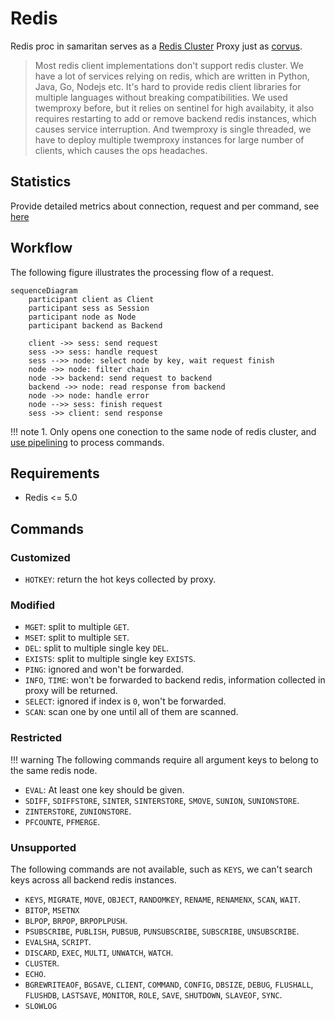 # Redis

Redis proc in samaritan serves as a [Redis Cluster] Proxy just as [corvus](https://github.com/eleme/corvus).

>Most redis client implementations don't support redis cluster. We have a lot of services relying on redis, which are written in Python, Java, Go, Nodejs etc.
>It's hard to provide redis client libraries for multiple languages without breaking compatibilities. We used twemproxy before, but it relies on sentinel
>for high availabity, it also requires restarting to add or remove backend redis instances, which causes service interruption.
>And twemproxy is single threaded, we have to deploy multiple twemproxy instances for large number of clients, which causes the ops headaches.

## Statistics

Provide detailed metrics about connection, request and per command, see [here](/arch/stats#redis)

## Workflow

The following figure illustrates the processing flow of a request.

```mermaid
sequenceDiagram
    participant client as Client
    participant sess as Session
    participant node as Node
    participant backend as Backend

    client ->> sess: send request
    sess ->> sess: handle request
    sess -->> node: select node by key, wait request finish
    node ->> node: filter chain
    node ->> backend: send request to backend
    backend ->> node: read response from backend
    node ->> node: handle error
    node -->> sess: finish request
    sess ->> client: send response
```

!!! note
    1. Only opens one conection to the same node of redis cluster, and [use pipelining] to process commands.

## Requirements

- Redis <= 5.0

## Commands

### Customized

* `HOTKEY`: return the hot keys collected by proxy.

### Modified

* `MGET`: split to multiple `GET`.
* `MSET`: split to multiple `SET`.
* `DEL`: split to multiple single key `DEL`.
* `EXISTS`: split to multiple single key `EXISTS`.
* `PING`: ignored and won't be forwarded.
* `INFO`, `TIME`: won't be forwarded to backend redis, information collected in proxy
   will be returned.
* `SELECT`: ignored if index is `0`, won't be forwarded.
* `SCAN`: scan one by one until all of them are scanned.

### Restricted

!!! warning
    The following commands require all argument keys to belong to the same redis node.

* `EVAL`: At least one key should be given.
* `SDIFF`, `SDIFFSTORE`, `SINTER`, `SINTERSTORE`, `SMOVE`, `SUNION`, `SUNIONSTORE`.
* `ZINTERSTORE`, `ZUNIONSTORE`.
* `PFCOUNTE`, `PFMERGE`.

### Unsupported

The following commands are not available, such as `KEYS`, we can't search keys across
all backend redis instances.

* `KEYS`, `MIGRATE`, `MOVE`, `OBJECT`, `RANDOMKEY`, `RENAME`, `RENAMENX`, `SCAN`, `WAIT`.
* `BITOP`, `MSETNX`
* `BLPOP`, `BRPOP`, `BRPOPLPUSH`.
* `PSUBSCRIBE`, `PUBLISH`, `PUBSUB`, `PUNSUBSCRIBE`, `SUBSCRIBE`, `UNSUBSCRIBE`.
* `EVALSHA`, `SCRIPT`.
* `DISCARD`, `EXEC`, `MULTI`, `UNWATCH`, `WATCH`.
* `CLUSTER`.
* `ECHO`.
* `BGREWRITEAOF`, `BGSAVE`, `CLIENT`, `COMMAND`, `CONFIG`, `DBSIZE`, `DEBUG`, `FLUSHALL`,
   `FLUSHDB`, `LASTSAVE`, `MONITOR`, `ROLE`, `SAVE`, `SHUTDOWN`, `SLAVEOF`, `SYNC`.
* `SLOWLOG`



[Redis Cluster]: https://redis.io/topics/cluster-spec
[use pipelining]: https://redis.io/topics/pipelining
